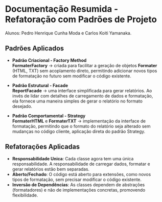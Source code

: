 # Documentação Resumida - Refatoração com Padrões de Projeto

Alunos: Pedro Henrique Cunha Moda e Carlos Koiti Yamanaka.

## Padrões Aplicados

- **Padrão Criacional - Factory Method**  
  **FormaterFactory** -> criada para facilitar a geração de objetos **Formater** (HTML, TXT) sem acoplamento direto, permitindo adicionar novos tipos de formatação no futuro sem modificar o código existente.

- **Padrão Estrutural - Facade**  
  **ReportFacade** -> uma interface simplificada para gerar relatórios. Ao invés de lidar com detalhes de carregamento de dados e formatação, ela fornece uma maneira simples de gerar o relatório no formato desejado.

- **Padrão Comportamental - Strategy**  
  **FormaterHTML** e **FormaterTXT** -> implementação da interface de formatação, permitindo que o formato do relatório seja alterado sem mudanças no código cliente, aplicação direta do padrão Strategy.

## Refatorações Aplicadas

- **Responsabilidade Unica**: Cada classe agora tem uma única responsabilidade. A responsabilidade de carregar dados, formatar e gerar relatórios estão bem separadas.
- **Aberto/Fechado**: O código está aberto para extensões, como novos tipos de formatação, sem precisar modificar o código existente.  
- **Inversão de Dependências**: As classes dependem de abstrações (formatadores) e não de implementações concretas, promovendo flexibilidade.

